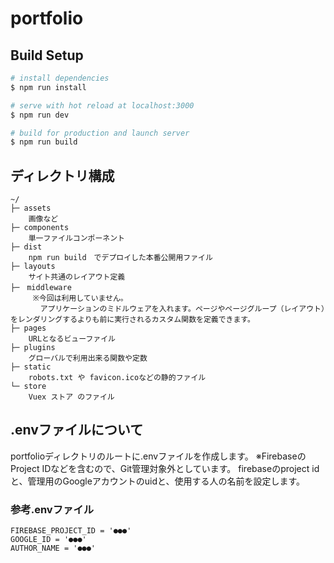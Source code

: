 # portfolio

## Build Setup

``` bash
# install dependencies
$ npm run install

# serve with hot reload at localhost:3000
$ npm run dev

# build for production and launch server
$ npm run build

```

## ディレクトリ構成
``` 
~/
├─ assets
    画像など
├─ components
    単一ファイルコンポーネント
├─ dist
    npm run build　でデプロイした本番公開用ファイル
├─ layouts
    サイト共通のレイアウト定義
├─　middleware
     ※今回は利用していません。
    　 アプリケーションのミドルウェアを入れます。ページやページグループ（レイアウト）をレンダリングするよりも前に実行されるカスタム関数を定義できます。
├─ pages
    URLとなるビューファイル
├─ plugins
    グローバルで利用出来る関数や定数
├─ static
    robots.txt や favicon.icoなどの静的ファイル
└─ store
    Vuex ストア のファイル
```

## .envファイルについて
portfolioディレクトリのルートに.envファイルを作成します。
※FirebaseのProject IDなどを含むので、Git管理対象外としています。
firebaseのproject idと、管理用のGoogleアカウントのuidと、使用する人の名前を設定します。

### 参考.envファイル
``` 
FIREBASE_PROJECT_ID = '●●●'
GOOGLE_ID = '●●●'
AUTHOR_NAME = '●●●'
```